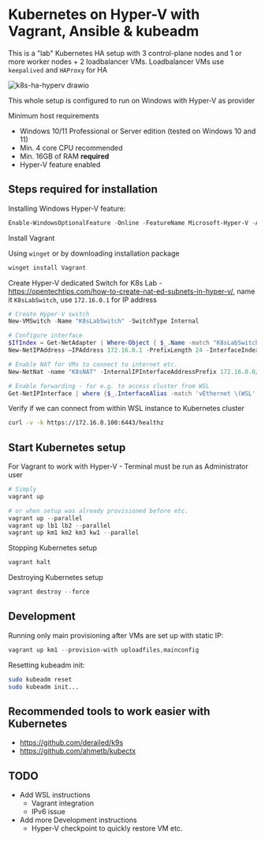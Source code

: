 # Kubernetes on Hyper-V with Vagrant, Ansible & kubeadm

This is a "lab" Kubernetes HA setup with 3 control-plane nodes and 1 or more worker nodes + 2 loadbalancer VMs. Loadbalancer VMs use `keepalived` and `HAProxy` for HA

![k8s-ha-hyperv drawio](https://github.com/mdpdesign/k8s-hyperv-kubeadm/assets/5243838/0ab21f7a-0f59-4fdd-bd55-5beb82221a63)

This whole setup is configured to run on Windows with Hyper-V as provider

Minimum host requirements

- Windows 10/11 Professional or Server edition (tested on Windows 10 and 11)
- Min. 4 core CPU recommended
- Min. 16GB of RAM **required**
- Hyper-V feature enabled

## Steps required for installation

Installing Windows Hyper-V feature:

```powershell
Enable-WindowsOptionalFeature -Online -FeatureName Microsoft-Hyper-V -All
```

Install Vagrant

Using `winget` or by downloading installation package

```powershell
winget install Vagrant
```

Create Hyper-V dedicated Switch for K8s Lab - https://opentechtips.com/how-to-create-nat-ed-subnets-in-hyper-v/, name it `K8sLabSwitch`, use `172.16.0.1` for IP address

```powershell
# Create Hyper-V switch
New-VMSwitch -Name "K8sLabSwitch" -SwitchType Internal

# Configure interface
$IfIndex = Get-NetAdapter | Where-Object { $_.Name -match "K8sLabSwitch" }
New-NetIPAddress –IPAddress 172.16.0.1 -PrefixLength 24 -InterfaceIndex $IfIndex.InterfaceIndex

# Enable NAT for VMs to connect to internet etc.
New-NetNat -name "K8sNAT" -InternalIPInterfaceAddressPrefix 172.16.0.0/24

# Enable forwarding - for e.g. to access cluster from WSL
Get-NetIPInterface | where {$_.InterfaceAlias -match 'vEthernet \(WSL' -or $_.InterfaceAlias -eq 'vEthernet (Default Switch)' -or $_.InterfaceAlias -match 'K8sLabSwitch'} | Set-NetIPInterface -Forwarding Enabled -Verbose
```

Verify if we can connect from within WSL instance to Kubernetes cluster

```bash
curl -v -k https://172.16.0.100:6443/healthz
```

## Start Kubernetes setup

For Vagrant to work with Hyper-V - Terminal must be run as Administrator user

```powershell
# Simply
vagrant up

# or when setup was already provisioned before etc.
vagrant up --parallel
vagrant up lb1 lb2 --parallel
vagrant up km1 km2 km3 kw1 --parallel
```

Stopping Kubernetes setup

```powershell
vagrant halt
```

Destroying Kubernetes setup

```powershell
vagrant destroy --force
```

## Development

Running only main provisioning after VMs are set up with static IP:

```powershell
vagrant up km1 --provision-with uploadfiles,mainconfig
```

Resetting kubeadm init:

```bash
sudo kubeadm reset
sudo kubeadm init...
```

## Recommended tools to work easier with Kubernetes

- https://github.com/derailed/k9s
- https://github.com/ahmetb/kubectx

## TODO

- Add WSL instructions
  - Vagrant integration
  - IPv6 issue
- Add more Development instructions
  - Hyper-V checkpoint to quickly restore VM etc.
